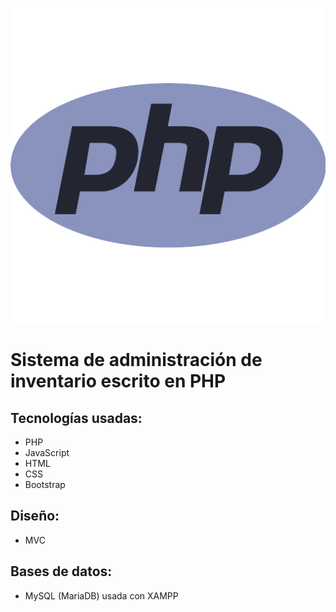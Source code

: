 <p align="center"><img src="static/php.png"></p>

<h1>Sistema de administración de inventario escrito en PHP</h1>

<h2>Tecnologías usadas:</h2>

<ul>
<li> PHP </li>
<li> JavaScript </li>
<li> HTML </li>
<li> CSS </li>
<li> Bootstrap </li>
</ul>

<h2>Diseño:</h2>

<ul>
<li>MVC</li>
</ul>

<h2>Bases de datos:</h2>
<ul>
<li>MySQL (MariaDB) usada con XAMPP</li>
</ul>